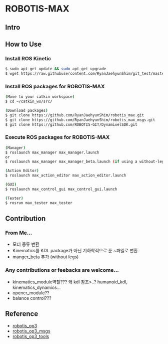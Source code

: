 # ROBOTIS-MAX

## Intro

## How to Use

### Install ROS Kinetic
```sh
$ sudo apt-get update && sudo apt-get upgrade
$ wget https://raw.githubusercontent.com/RyanJaehyunShim/git_test/master/install_ros_kinetic.sh && chmod 755 ./install_ros_kinetic.sh && bash ./install_ros_kinetic.sh
```
### Install ROS packages for ROBOTIS-MAX
```sh
(Move to your catkin workspace)
$ cd ~/catkin_ws/src/

(Download packages)
$ git clone https://github.com/RyanJaehyunShim/robotis_max.git
$ git clone https://github.com/RyanJaehyunShim/robotis_max_msgs.git
$ git clone https://github.com/ROBOTIS-GIT/DynamixelSDK.git
```

### Execute ROS packages for ROBOTIS-MAX
```sh
(Manager)
$ roslaunch max_manager max_manager.launch
or
$ roslaunch max_manager max_manager_beta.launch (if using a without-leg-version)

(Action Editor)
$ roslaunch max_action_editor max_action_editor.launch 

(GUI)
$ roslaunch max_control_gui max_control_gui.launch 

(Tester)
$ rosrun max_tester max_tester
```
## Contribution

### From Me...
- 모터 종류 변환
- Kinematics를 KDL package가 아닌 기하학적으로 푼 ~파일로 변환
- manger_beta 추가 (without legs)

### Any contributions or feebacks are welcome...
- kinematics_module역할??? 왜 kdl 참조>..?   humanoid_kdl, kinematics_dynamics...
- opencr_module??
- balance control???

## Reference
- [robotis_op3](https://github.com/ROBOTIS-GIT/ROBOTIS-OP3)
- [robotis_op3_msgs](https://github.com/ROBOTIS-GIT/ROBOTIS-OP3-msgs)
- [robotis_op3_tools](https://github.com/ROBOTIS-GIT/ROBOTIS-OP3-Tools)
